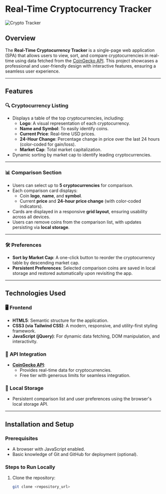 # Real-Time Cryptocurrency Tracker

![Crypto Tracker](https://via.placeholder.com/1200x300.png?text=Real-Time+Cryptocurrency+Tracker)

## Overview

The **Real-Time Cryptocurrency Tracker** is a single-page web application (SPA) that allows users to view, sort, and compare cryptocurrencies in real-time using data fetched from the [CoinGecko API](https://www.coingecko.com/en/api). This project showcases a professional and user-friendly design with interactive features, ensuring a seamless user experience.

---

## Features

### 🔍 **Cryptocurrency Listing**

- Displays a table of the top cryptocurrencies, including:
  - **Logo**: A visual representation of each cryptocurrency.
  - **Name and Symbol**: To easily identify coins.
  - **Current Price**: Real-time USD prices.
  - **24-Hour Change**: Percentage change in price over the last 24 hours (color-coded for gain/loss).
  - **Market Cap**: Total market capitalization.
- Dynamic sorting by market cap to identify leading cryptocurrencies.

---

### 📊 **Comparison Section**

- Users can select up to **5 cryptocurrencies** for comparison.
- Each comparison card displays:
  - Coin **logo**, **name**, and **symbol**.
  - Current **price** and **24-hour price change** (with color-coded indicators).
- Cards are displayed in a responsive **grid layout**, ensuring usability across all devices.
- Users can remove coins from the comparison list, with updates persisting via **local storage**.

---

### 🛠️ **Preferences**

- **Sort by Market Cap**: A one-click button to reorder the cryptocurrency table by descending market cap.
- **Persistent Preferences**: Selected comparison coins are saved in local storage and restored automatically upon revisiting the app.

---

## Technologies Used

### 🖥️ **Frontend**

- **HTML5**: Semantic structure for the application.
- **CSS3 (via Tailwind CSS)**: A modern, responsive, and utility-first styling framework.
- **JavaScript (jQuery)**: For dynamic data fetching, DOM manipulation, and interactivity.

### 🔗 **API Integration**

- **[CoinGecko API](https://www.coingecko.com/en/api)**:
  - Provides real-time data for cryptocurrencies.
  - Free tier with generous limits for seamless integration.

### 💾 **Local Storage**

- Persistent comparison list and user preferences using the browser's local storage API.

---

## Installation and Setup

### Prerequisites

- A browser with JavaScript enabled.
- Basic knowledge of Git and GitHub for deployment (optional).

### Steps to Run Locally

1. Clone the repository:
   ```bash
   git clone <repository_url>
   ```
